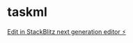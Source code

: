 # taskml

[Edit in StackBlitz next generation editor ⚡️](https://stackblitz.com/~/github.com/musickevan1/taskml)